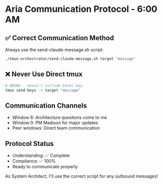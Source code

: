 # Aria Communication Protocol - 6:00 AM

## ✅ Correct Communication Method

Always use the send-claude-message.sh script:
```bash
./tmux-orchestrator/send-claude-message.sh target "message"
```

## ❌ Never Use Direct tmux
```bash
# WRONG - doesn't include Enter key
tmux send-keys -t target "message"
```

## Communication Channels
- Window 6: Architecture questions come to me
- Window 0: PM Madison for major updates
- Peer windows: Direct team communication

## Protocol Status
- Understanding: ✅ Complete
- Compliance: ✅ 100%
- Ready to communicate properly

As System Architect, I'll use the correct script for any outbound messages!